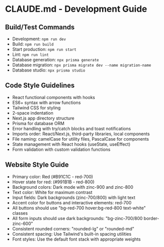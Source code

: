 # CLAUDE.md - Development Guide

## Build/Test Commands
- Development: `npm run dev`
- Build: `npm run build`
- Start production: `npm run start`
- Lint: `npm run lint`
- Database generation: `npx prisma generate`
- Database migration: `npx prisma migrate dev --name migration-name`
- Database studio: `npx prisma studio`

## Code Style Guidelines
- React functional components with hooks
- ES6+ syntax with arrow functions
- Tailwind CSS for styling
- 2-space indentation
- Next.js app directory structure
- Prisma for database ORM
- Error handling with try/catch blocks and toast notifications
- Imports order: React/Next.js, third-party libraries, local components
- File naming: camelCase for utility files, PascalCase for components
- State management with React hooks (useState, useEffect)
- Form validation with custom validation functions

## Website Style Guide
- Primary color: Red (#B91C1C - red-700)
- Hover state for red: (#991B1B - red-800)
- Background colors: Dark mode with zinc-900 and zinc-800
- Text color: White for maximum contrast
- Input fields: Dark backgrounds (zinc-700/800) with light text
- Accent color for buttons and interactive elements: red-700
- All buttons should use "bg-red-700 hover:bg-red-800 text-white" classes
- All form inputs should use dark backgrounds: "bg-zinc-700/800 border-zinc-600"
- Consistent rounded corners: "rounded-lg" or "rounded-md"
- Consistent spacing: Use Tailwind's built-in spacing utilities
- Font styles: Use the default font stack with appropriate weights